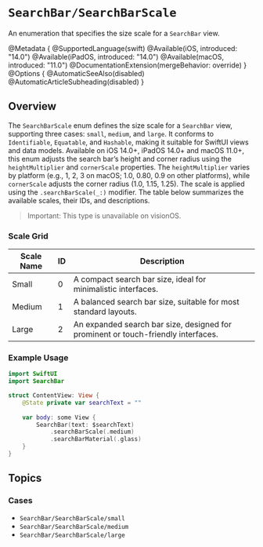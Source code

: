 # ``SearchBar/SearchBarScale``

An enumeration that specifies the size scale for a `SearchBar` view.

@Metadata {
    @SupportedLanguage(swift)
    @Available(iOS, introduced: "14.0")
    @Available(iPadOS, introduced: "14.0")
    @Available(macOS, introduced: "11.0")
    @DocumentationExtension(mergeBehavior: override)
}
@Options {
    @AutomaticSeeAlso(disabled)
    @AutomaticArticleSubheading(disabled)
}

## Overview

The `SearchBarScale` enum defines the size scale for a `SearchBar` view, supporting three cases: `small`, `medium`, and `large`. It conforms to `Identifiable`, `Equatable`, and `Hashable`, making it suitable for SwiftUI views and data models. Available on iOS 14.0+, iPadOS 14.0+ and macOS 11.0+, this enum adjusts the search bar’s height and corner radius using the `heightMultiplier` and `cornerScale` properties. The `heightMultiplier` varies by platform (e.g., 1, 2, 3 on macOS; 1.0, 0.80, 0.9 on other platforms), while `cornerScale` adjusts the corner radius (1.0, 1.15, 1.25). The scale is applied using the `.searchBarScale(_:)` modifier. The table below summarizes the available scales, their IDs, and descriptions.

> Important: This type is unavailable on visionOS.

### Scale Grid
| Scale Name | ID | Description |
|------------|----|-------------|
| Small      | 0  | A compact search bar size, ideal for minimalistic interfaces. |
| Medium     | 1  | A balanced search bar size, suitable for most standard layouts. |
| Large      | 2  | An expanded search bar size, designed for prominent or touch-friendly interfaces. |

### Example Usage
```swift
import SwiftUI
import SearchBar

struct ContentView: View {
    @State private var searchText = ""
    
    var body: some View {
        SearchBar(text: $searchText)
            .searchBarScale(.medium)
            .searchBarMaterial(.glass)
    }
}
```

## Topics

### Cases
- ``SearchBar/SearchBarScale/small``
- ``SearchBar/SearchBarScale/medium``
- ``SearchBar/SearchBarScale/large``

